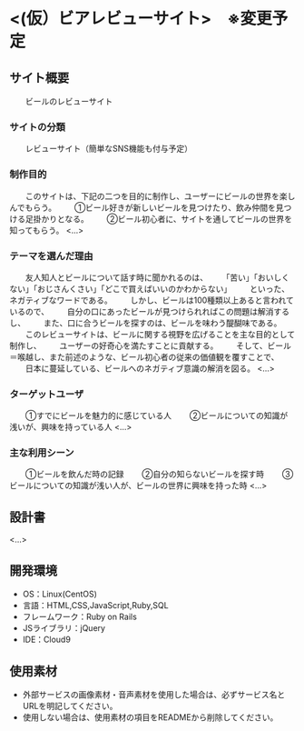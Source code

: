 # <(仮）ビアレビューサイト>　※変更予定

## サイト概要
　　ビールのレビューサイト
　　
### サイトの分類
　　レビューサイト（簡単なSNS機能も付与予定）
　　
### 制作目的
　　このサイトは、下記の二つを目的に制作し、ユーザーにビールの世界を楽しんでもらう。
　　①ビール好きが新しいビールを見つけたり、飲み仲間を見つける足掛かりとなる。
　　②ビール初心者に、サイトを通してビールの世界を知ってもらう。
<...>

### テーマを選んだ理由
　　友人知人とビールについて話す時に聞かれるのは、
　　「苦い」「おいしくない」「おじさんくさい」「どこで買えばいいのかわからない」
　　といった、ネガティブなワードである。
　　しかし、ビールは100種類以上あると言われているので、
　　自分の口にあったビールが見つけられればこの問題は解消するし、
　　また、口に合うビールを探すのは、ビールを味わう醍醐味である。
　　このレビューサイトは、ビールに関する視野を広げることを主な目的として制作し、
　　ユーザーの好奇心を満たすことに貢献する。
　　そして、ビール＝喉越し、また前述のような、ビール初心者の従来の価値観を覆すことで、
　　日本に蔓延している、ビールへのネガティブ意識の解消を図る。
<...>

### ターゲットユーザ
　　①すでにビールを魅力的に感じている人
　　②ビールについての知識が浅いが、興味を持っている人
<...>

### 主な利用シーン
　　①ビールを飲んだ時の記録
　　②自分の知らないビールを探す時
　　③ビールについての知識が浅い人が、ビールの世界に興味を持った時
<...>

## 設計書
<...>

## 開発環境
- OS：Linux(CentOS)
- 言語：HTML,CSS,JavaScript,Ruby,SQL
- フレームワーク：Ruby on Rails
- JSライブラリ：jQuery
- IDE：Cloud9

## 使用素材
- 外部サービスの画像素材・音声素材を使用した場合は、必ずサービス名とURLを明記してください。
- 使用しない場合は、使用素材の項目をREADMEから削除してください。
